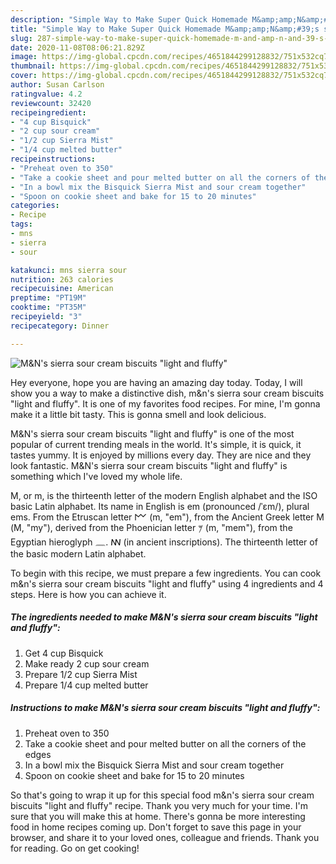 ```yaml
---
description: "Simple Way to Make Super Quick Homemade M&amp;amp;N&amp;#39;s sierra sour cream biscuits &amp;#34;light and fluffy&amp;#34;"
title: "Simple Way to Make Super Quick Homemade M&amp;amp;N&amp;#39;s sierra sour cream biscuits &amp;#34;light and fluffy&amp;#34;"
slug: 287-simple-way-to-make-super-quick-homemade-m-and-amp-n-and-39-s-sierra-sour-cream-biscuits-and-34-light-and-fluffy-and-34
date: 2020-11-08T08:06:21.829Z
image: https://img-global.cpcdn.com/recipes/4651844299128832/751x532cq70/mns-sierra-sour-cream-biscuits-light-and-fluffy-recipe-main-photo.jpg
thumbnail: https://img-global.cpcdn.com/recipes/4651844299128832/751x532cq70/mns-sierra-sour-cream-biscuits-light-and-fluffy-recipe-main-photo.jpg
cover: https://img-global.cpcdn.com/recipes/4651844299128832/751x532cq70/mns-sierra-sour-cream-biscuits-light-and-fluffy-recipe-main-photo.jpg
author: Susan Carlson
ratingvalue: 4.2
reviewcount: 32420
recipeingredient:
- "4 cup Bisquick"
- "2 cup sour cream"
- "1/2 cup Sierra Mist"
- "1/4 cup melted butter"
recipeinstructions:
- "Preheat oven to 350"
- "Take a cookie sheet and pour melted butter on all the corners of the edges"
- "In a bowl mix the Bisquick Sierra Mist and sour cream together"
- "Spoon on cookie sheet and bake for 15 to 20 minutes"
categories:
- Recipe
tags:
- mns
- sierra
- sour

katakunci: mns sierra sour 
nutrition: 263 calories
recipecuisine: American
preptime: "PT19M"
cooktime: "PT35M"
recipeyield: "3"
recipecategory: Dinner

---
```



![M&amp;N&#39;s sierra sour cream biscuits &#34;light and fluffy&#34;](https://img-global.cpcdn.com/recipes/4651844299128832/751x532cq70/mns-sierra-sour-cream-biscuits-light-and-fluffy-recipe-main-photo.jpg)

Hey everyone, hope you are having an amazing day today. Today, I will show you a way to make a distinctive dish, m&amp;n&#39;s sierra sour cream biscuits &#34;light and fluffy&#34;. It is one of my favorites food recipes. For mine, I'm gonna make it a little bit tasty. This is gonna smell and look delicious.

M&amp;N&#39;s sierra sour cream biscuits &#34;light and fluffy&#34; is one of the most popular of current trending meals in the world. It's simple, it is quick, it tastes yummy. It is enjoyed by millions every day. They are nice and they look fantastic. M&amp;N&#39;s sierra sour cream biscuits &#34;light and fluffy&#34; is something which I've loved my whole life.

M, or m, is the thirteenth letter of the modern English alphabet and the ISO basic Latin alphabet. Its name in English is em (pronounced /ˈɛm/), plural ems. From the Etruscan letter 𐌌 (m, &#34;em&#34;), from the Ancient Greek letter Μ (M, &#34;my&#34;), derived from the Phoenician letter 𐤌‎ (m, &#34;mem&#34;), from the Egyptian hieroglyph 𓈖. ꟿ (in ancient inscriptions). The thirteenth letter of the basic modern Latin alphabet.


To begin with this recipe, we must prepare a few ingredients. You can cook m&amp;n&#39;s sierra sour cream biscuits &#34;light and fluffy&#34; using 4 ingredients and 4 steps. Here is how you can achieve it.

<!--inarticleads1-->

##### The ingredients needed to make M&amp;N&#39;s sierra sour cream biscuits &#34;light and fluffy&#34;:

1. Get 4 cup Bisquick
1. Make ready 2 cup sour cream
1. Prepare 1/2 cup Sierra Mist
1. Prepare 1/4 cup melted butter




<!--inarticleads2-->

##### Instructions to make M&amp;N&#39;s sierra sour cream biscuits &#34;light and fluffy&#34;:

1. Preheat oven to 350
1. Take a cookie sheet and pour melted butter on all the corners of the edges
1. In a bowl mix the Bisquick Sierra Mist and sour cream together
1. Spoon on cookie sheet and bake for 15 to 20 minutes




So that's going to wrap it up for this special food m&amp;n&#39;s sierra sour cream biscuits &#34;light and fluffy&#34; recipe. Thank you very much for your time. I'm sure that you will make this at home. There's gonna be more interesting food in home recipes coming up. Don't forget to save this page in your browser, and share it to your loved ones, colleague and friends. Thank you for reading. Go on get cooking!
